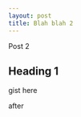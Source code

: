 ```yaml
---
layout: post
title: Blah blah 2
---
```


Post 2

Heading 1
---------

gist here
<script src="https://gist.github.com/1941050.js?file=install">
</script>

	
after